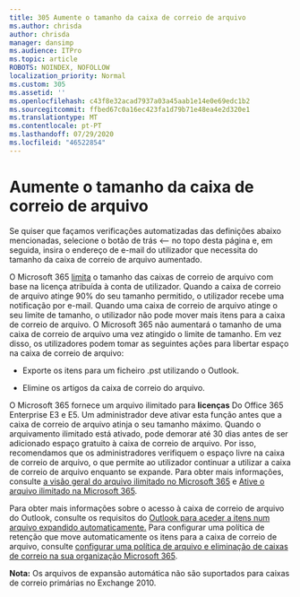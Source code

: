 ```yaml
---
title: 305 Aumente o tamanho da caixa de correio de arquivo
ms.author: chrisda
author: chrisda
manager: dansimp
ms.audience: ITPro
ms.topic: article
ROBOTS: NOINDEX, NOFOLLOW
localization_priority: Normal
ms.custom: 305
ms.assetid: ''
ms.openlocfilehash: c43f8e32acad7937a03a45aab1e14e0e69edc1b2
ms.sourcegitcommit: ffbed67c0a16ec423fa1d79b71e48ea4e2d320e1
ms.translationtype: MT
ms.contentlocale: pt-PT
ms.lasthandoff: 07/29/2020
ms.locfileid: "46522854"
---
```

# <a name="increase-the-archive-mailbox-size"></a>Aumente o tamanho da caixa de correio de arquivo


Se quiser que façamos verificações automatizadas das definições abaixo mencionadas, selecione o botão de trás <-- no topo desta página e, em seguida, insira o endereço de e-mail do utilizador que necessita do tamanho da caixa de correio de arquivo aumentado.

O Microsoft 365 [limita](https://docs.microsoft.com/office365/servicedescriptions/exchange-online-service-description/exchange-online-limits#mailbox-storage-limits) o tamanho das caixas de correio de arquivo com base na licença atribuída à conta de utilizador. Quando a caixa de correio de arquivo atinge 90% do seu tamanho permitido, o utilizador recebe uma notificação por e-mail. Quando uma caixa de correio de arquivo atinge o seu limite de tamanho, o utilizador não pode mover mais itens para a caixa de correio de arquivo. O Microsoft 365 não aumentará o tamanho de uma caixa de correio de arquivo uma vez atingido o limite de tamanho. Em vez disso, os utilizadores podem tomar as seguintes ações para libertar espaço na caixa de correio de arquivo:

- Exporte os itens para um ficheiro .pst utilizando o Outlook.

- Elimine os artigos da caixa de correio do arquivo.

O Microsoft 365 fornece um arquivo ilimitado para **licenças** Do Office 365 Enterprise E3 e E5. Um administrador deve ativar esta função antes que a caixa de correio de arquivo atinja o seu tamanho máximo. Quando o arquivamento ilimitado está ativado, pode demorar até 30 dias antes de ser adicionado espaço gratuito à caixa de correio de arquivo. Por isso, recomendamos que os administradores verifiquem o espaço livre na caixa de correio de arquivo, o que permite ao utilizador continuar a utilizar a caixa de correio de arquivo enquanto se expande. Para obter mais informações, consulte [a visão geral do arquivo ilimitado no Microsoft 365](https://docs.microsoft.com/microsoft-365/compliance/unlimited-archiving) e [Ative o arquivo ilimitado na Microsoft 365](https://docs.microsoft.com/microsoft-365/compliance/enable-unlimited-archiving).

Para obter mais informações sobre o acesso à caixa de correio de arquivo do Outlook, consulte os requisitos do [Outlook para aceder a itens num arquivo expandido automaticamente.](https://docs.microsoft.com/microsoft-365/compliance/unlimited-archiving#outlook-requirements-for-accessing-items-in-an-auto-expanded-archive) Para configurar uma política de retenção que move automaticamente os itens para a caixa de correio de arquivo, consulte [configurar uma política de arquivo e eliminação de caixas de correio na sua organização Microsoft 365](https://docs.microsoft.com/microsoft-365/compliance/set-up-an-archive-and-deletion-policy-for-mailboxes).

**Nota:** Os arquivos de expansão automática não são suportados para caixas de correio primárias no Exchange 2010.
